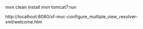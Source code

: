 mvn clean install
mvn tomcat7:run

http://localhost:8080/sf-mvc-configure_multiple_view_resolver-xml/welcome.htm

